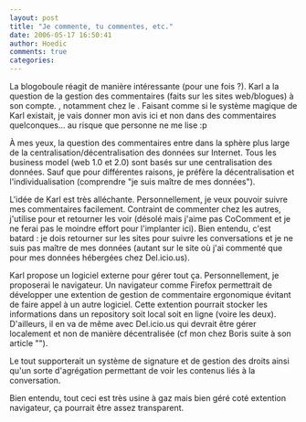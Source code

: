 ```yaml
---
layout: post
title: "Je commente, tu commentes, etc."
date: 2006-05-17 16:50:41
author: Hoedic
comments: true
categories: 
---
```



La blogoboule réagit de manière intéressante (pour une fois ?). Karl a  la question de la gestion des commentaires (faits sur les sites web/blogues) à son compte. , notamment chez le . Faisant comme si le système magique de Karl existait, je vais donner mon avis ici et non dans des commentaires quelconques... au risque que personne ne me lise :p

À mes yeux, la question des commentaires entre dans la sphère plus large de la centralisation/décentralisation des données sur Internet. Tous les business model (web 1.0 et 2.0) sont basés sur une centralisation des données. Sauf que pour différentes raisons, je préfère la décentralisation et l'individualisation (comprendre "je suis maître de mes données").

L'idée de Karl est très alléchante. Personnellement, je veux pouvoir suivre mes commentaires facilement. Contraint de commenter chez les autres, j'utilise  pour  et retourner les voir (désolé mais j'aime pas CoComment et je ne ferai pas le moindre effort pour l'implanter ici). Bien entendu, c'est batard : je dois retourner sur les sites pour suivre les conversations et je ne suis pas maître de mes données (autant sur le site où j'ai commenté que pour mes données hébergées chez Del.icio.us).

Karl propose un logiciel externe pour gérer tout ça. Personnellement, je proposerai le navigateur. Un navigateur comme Firefox permettrait de développer une extention de gestion de commentaire ergonomique évitant de faire appel à un autre logiciel. Cette extention pourrait stocker les informations dans un repository soit local soit en ligne (voire les deux). D'ailleurs, il en va de même avec Del.icio.us qui devrait être gérer localement et non de manière décentralisée (cf mon  chez Boris suite à son article "").

Le tout supporterait un système de signature et de gestion des droits ainsi qu'un sorte d'agrégation permettant de voir les contenus liés à la conversation.

Bien entendu, tout ceci est très usine à gaz mais bien géré coté extention navigateur, ça pourrait être assez transparent.